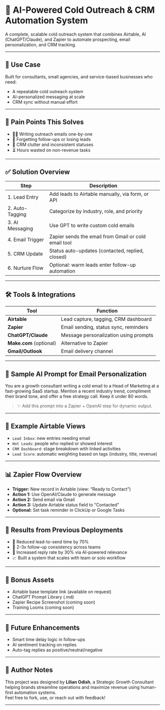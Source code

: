 # 🧠 AI-Powered Cold Outreach & CRM Automation System

A complete, scalable cold outreach system that combines Airtable, AI (ChatGPT/Claude), and Zapier to automate prospecting, email personalization, and CRM tracking.

---

## 📍 Use Case

Built for consultants, small agencies, and service-based businesses who need:
- A repeatable cold outreach system
- AI-personalized messaging at scale
- CRM sync without manual effort

---

## 🧩 Pain Points This Solves

- 👩‍💻 Writing outreach emails one-by-one
- 🧾 Forgetting follow-ups or losing leads
- 🧯 CRM clutter and inconsistent statuses
- ⏳ Hours wasted on non-revenue tasks

---

## ✅ Solution Overview

| Step | Description |
|------|-------------|
| 1. Lead Entry | Add leads to Airtable manually, via form, or API |
| 2. Auto-Tagging | Categorize by industry, role, and priority |
| 3. AI Messaging | Use GPT to write custom cold emails |
| 4. Email Trigger | Zapier sends the email from Gmail or cold email tool |
| 5. CRM Update | Status auto-updates (contacted, replied, closed) |
| 6. Nurture Flow | Optional: warm leads enter follow-up automation |

---

## 🛠️ Tools & Integrations

| Tool       | Function                                |
|------------|------------------------------------------|
| **Airtable** | Lead capture, tagging, CRM dashboard     |
| **Zapier**   | Email sending, status sync, reminders     |
| **ChatGPT/Claude** | Message personalization using prompts |
| **Make.com** (optional) | Alternative to Zapier            |
| **Gmail/Outlook** | Email delivery channel               |

---

## 💌 Sample AI Prompt for Email Personalization

You are a growth consultant writing a cold email to a Head of Marketing at a fast-growing SaaS startup. Mention a recent industry trend, compliment their brand tone, and offer a free strategy call. Keep it under 80 words.



> ✨ Add this prompt into a Zapier + OpenAI step for dynamic output.

---

## 💼 Example Airtable Views

- `Lead Inbox`: new entries needing email
- `Hot Leads`: people who replied or showed interest
- `CRM Dashboard`: stage breakdown with linked activities
- `Lead Score`: automatic weighting based on tags (industry, title, revenue)

---

## 📊 Zapier Flow Overview

- **Trigger:** New record in Airtable (view: “Ready to Contact”)
- **Action 1:** Use OpenAI/Claude to generate message
- **Action 2:** Send email via Gmail
- **Action 3:** Update Airtable status field to “Contacted”
- **Optional:** Set task reminder in ClickUp or Google Tasks

---

## 🎯 Results from Previous Deployments

- 🔽 Reduced lead-to-send time by 70%
- 🔁 2–3x follow-up consistency across teams
- 💬 Increased reply rate by 30% via AI-powered relevance
- 📈 Built a system that scales with team or solo workflow

---

## 📎 Bonus Assets

- Airtable base template link (available on request)
- ChatGPT Prompt Library (.md)
- Zapier Recipe Screenshot (coming soon)
- Training Looms (coming soon)

---

## 🚀 Future Enhancements

- Smart time delay logic in follow-ups
- AI sentiment tracking on replies
- Auto-tag replies as positive/neutral/negative

---

## 🧠 Author Notes

This project was designed by **Lilian Odish**, a Strategic Growth Consultant helping brands streamline operations and maximize revenue using human-first automation systems.  
Feel free to fork, use, or reach out with feedback!

---

